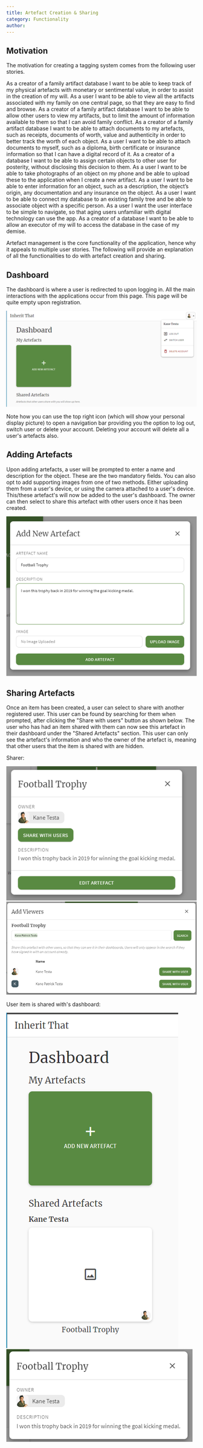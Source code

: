 ```yaml
---
title: Artefact Creation & Sharing
category: Functionality
author:
---
```


## Motivation

The motivation for creating a tagging system comes from the following user stories.

As a creator of a family artifact database I want to be able to keep track of my physical artefacts with monetary or sentimental value, in order to assist in the creation of my will.
As a user I want to be able to view all the artifacts associated with my family on one central page, so that they are easy to find and browse.
As a creator of a family artifact database I want to be able to allow other users to view my artifacts, but to limit the amount of information available to them so that I can avoid family conflict.
As a creator of a family artifact database I want to be able to attach documents to my artefacts, such as receipts, documents of worth, value and authenticity in order to better track the worth of each object.
As a user I want to be able to attach documents to myself, such as a diploma, birth certificate or insurance information so that I can have a digital record of it.
As a creator of a database I want to be able to assign certain objects to other user for posterity, without disclosing this decision to them.
As a user I want to be able to take photographs of an object on my phone and be able to upload these to the application when I create a new artifact.
As a user I want to be able to enter information for an object, such as a description, the object’s origin, any documentation and any insurance on the object.
As a user I want to be able to connect my database to an existing family tree and be able to associate object with a specific person.
As a user I want the user interface to be simple to navigate, so that aging users unfamiliar with digital technology can use the app.
As a creator of a database I want to be able to allow an executor of my will to access the database in the case of my demise.


Artefact management is the core functionality of the application, hence why it appeals to multiple user stories. The following will provide an explanation of all the functionalities to do with artefact creation and sharing.


## Dashboard

The dashboard is where a user is redirected to upon logging in. All the main interactions with the applications occur from this page. This page will be quite empty upon registration.

![alt text](EmptyDashboard.png "Empty Dashboard")

Note how you can use the top right icon (which will show your personal display picture) to open a navigation bar providing you the option to log out, switch user or delete your account. Deleting your account will delete all a user's artefacts also.


## Adding Artefacts
Upon adding artefacts, a user will be prompted to enter a name and description for the object. These are the two mandatory fields. You can also opt to add supporting images from one of two methods. Either uploading them from a user's device, or using the camera attached to a user's device. This/these artefact's will now be added to the user's dashboard. The owner can then select to share this artefact with other users once it has been created.

![alt text](NewArtefact.png "New Artefact Pop Up")

## Sharing Artefacts
Once an item has been created, a user can select to share with another registered user. This user can be found by searching for them when prompted, after clicking the "Share with users" button as shown below. The user who has had an item shared with them can now see this artefact in their dashboard under the "Shared Artefacts" section. This user can only see the artefact's information and who the owner of the artefact is, meaning that other users that the item is shared with are hidden.

Sharer:


![alt text](Share.png "Share with users")
![alt text](Search.png "Search for users")



User item is shared with's dashboard:


![alt text](sharee.png "Shared Dashboard")
![alt text](SharedItem.png "Shared Item View")
